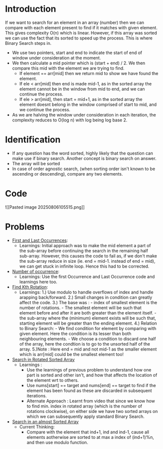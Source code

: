 # Introduction
If we want to search for an element in an array (number) then we can compare with each element present to find if it matches with given element. This gives complexity O(n) which is linear. However, if this array was sorted we can use the fact that its sorted to speed up the process. This is where Binary Search steps in.
- We use two pointers, start and end to indicate the start of end of window under consideration at the moment. 
- We then calculate a mid pointer which is (start + end) / 2. We then compare this mid with the element we are trying to find.
	- If element == arr[mid] then we return mid to show we have found the element.
	- If ele < arr[mid] then end is made mid-1, as in the sorted array the element cannot be in the window from mid to end, and we can continue the process.
	- If ele > arr[mid], then start = mid+1, as in the sorted array the element doesnt belong in the window comprised of start to mid, and we continue the process.
- As we are halving the window under consideration in each iteration, the complexity reduces to O(log n) with log being log base 2.


# Identification
- If any question has the word sorted, highly likely that the question can make use if binary search. Another concept is binary search on answer.
- The array will be sorted
- In case of order agnostic search, (when sorting order isn't known to be ascending or descending), compare any two elements. 

# Code 
![[Pasted image 20250806105515.png]]

# Problems
- [First and Last Occurrences](https://www.geeksforgeeks.org/problems/first-and-last-occurrences-of-x3116/1):
	- Learnings: Initial approach was to make the mid element a part of the sub-array before continuing the search in the remaining half sub-array. However, this causes the code to fail as, if we don't make the sub-array reduce in size (ie. end = mid-1. instead of end = mid),  we can get stuck in infinite loop. Hence this had to be corrected.
- [Number of occurrence](https://www.geeksforgeeks.org/problems/number-of-occurrence2259/1):
	- Learnings: Use the first Occurrence and Last Occurrence code and learnings here too.
- [Find Kth Rotation](https://www.geeksforgeeks.org/problems/rotation4723/1):
	- Learnings: 
		1.) Use modulo to handle overflows of index and handle arapping back/forward.
		2.) Small changes in condition can greatly affect the code.
		3.) The base was : 
			- index of smallest element is the number of rotations.
			- The smallest element will be such that element before and after it are both greater than the element itself.
			- the sub-array where the (minimum) element exists will be such that, starting element will be greater than the ending element.
		4.) Relation to Binary Search:
			- We find condition for element by comparing with given element. Here the condition is its lesser than both neighbouring elements.
			- We choose a condition to discard one half of the array, here the condtion is to go to the unsorted half of the array.
		5.)Note : Here end = mid and not mid-1 as the smaller element which is arr[mid] could be the smallest element too!
- [Search in Rotated Sorted Array](https://leetcode.com/problems/search-in-rotated-sorted-array/)
	- Learnings : 
		- Use the learnings of previous problem to understand how one part is sorted and other isn't, and how that affects the location of the element wrt to others.
		- Use nums[start] == target and nums[end] == target to find if the element has been found as these are discarded in subsequent iterations.
		- Alternate Approach : Learnt from video that since we know how to find min. index in rotated array (which is the number of rotations clockwise), on either side we have two sorted arrays on which we can subsequently apply standard Binary Search. 
- [Search in an almost Sorted Array](https://www.geeksforgeeks.org/problems/search-in-an-almost-sorted-array/1)
	- Current Thinking:
		- Compare with the element that ind+1, ind and ind-1, cause all elements aotherwise are sorted to at max a index of (ind+1)%n, and then use modulo function.
